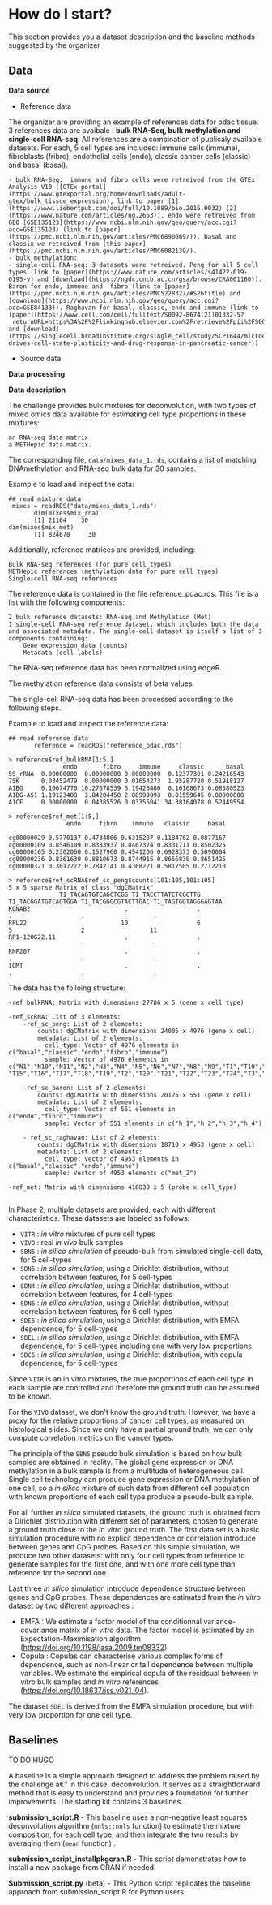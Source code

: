# How do I start?           
                           

This section provides you a dataset description and the baseline methods suggested by the organizer

                           
## Data   

**Data source**

- Reference data

The organizer are providing an example of references data for pdac tissue. 3 references data are avaibale : **bulk RNA-Seq, bulk methylation and single-cell RNA-seq**. All references are a combination of publicaly available datasets. For each, 5 cell types are included: immune cells (immune), fibroblasts (fribro), endothelial cells (endo), classic cancer cells (classic) and basal (basal). 

    - bulk RNA-Seq:  immune and fibro cells were retreived from the GTEx Analysis V10 ([GTEx portal](https://www.gtexportal.org/home/downloads/adult-gtex/bulk_tissue_expression), link to paper [1](https://www.liebertpub.com/doi/full/10.1089/bio.2015.0032) [2](https://www.nature.com/articles/ng.2653)), endo were retreived from GEO [GSE135123](https://www.ncbi.nlm.nih.gov/geo/query/acc.cgi?acc=GSE135123) (link to [paper](https://pmc.ncbi.nlm.nih.gov/articles/PMC6890669/)), basal and classix we retreived from [this paper](https://pmc.ncbi.nlm.nih.gov/articles/PMC6082139/).
    - bulk methylation: 
    - single-cell RNA-seq: 3 datasets were retreived. Peng for all 5 cell types (link to [paper](https://www.nature.com/articles/s41422-019-0195-y) and [download](https://ngdc.cncb.ac.cn/gsa/browse/CRA001160)). Baron for endo, immune and  fibro (link to [paper](https://pmc.ncbi.nlm.nih.gov/articles/PMC5228327/#S26title) and [download](https://www.ncbi.nlm.nih.gov/geo/query/acc.cgi?acc=GSE84133)). Raghavan for basal, classic, endo and immune (link to [paper](https://www.cell.com/cell/fulltext/S0092-8674(21)01332-5?_returnURL=https%3A%2F%2Flinkinghub.elsevier.com%2Fretrieve%2Fpii%2FS0092867421013325%3Fshowall%3Dtrue) and [download](https://singlecell.broadinstitute.org/single_cell/study/SCP1644/microenvironment-drives-cell-state-plasticity-and-drug-response-in-pancreatic-cancer))
    
- Source data

**Data processing**


**Data description**





The challenge provides bulk mixtures for deconvolution, with two types of mixed omics data available for estimating cell type proportions in these mixtures:


    an RNA-seq data matrix
    a METHepic data matrix.

The corresponding file, `data/mixes_data_1.rds`, contains a list of matching DNAmethylation and RNA-seq bulk data for 30 samples.

Example to load and inspect the data:

```
## read mixture data
 mixes = readRDS("data/mixes_data_1.rds")
       dim(mixes$mix_rna)
       [1] 21104    30
dim(mixes$mix_met)
       [1] 824678     30
```
Additionally, reference matrices are provided, including:

    Bulk RNA-seq references (for pure cell types)
    METHepic references (methylation data for pure cell types)
    Single-cell RNA-seq references

The reference data is contained in the file reference_pdac.rds. This file is a list with the following components:

    2 bulk reference datasets: RNA-seq and Methylation (Met)
    1 single-cell RNA-seq reference dataset, which includes both the data and associated metadata. The single-cell dataset is itself a list of 3 components containing:
        Gene expression data (counts)
        Metadata (cell labels)

The RNA-seq reference data has been normalized using edgeR.

The methylation reference data consists of beta values.

The single-cell RNA-seq data has been processed according to the following steps.

Example to load and inspect the reference data:

```       
## read reference data
       reference = readRDS("reference_pdac.rds")

> reference$ref_bulkRNA[1:5,]
               endo       fibro     immune     classic      basal
5S_rRNA  0.00000000  0.00000000 0.00000000  0.12377391 0.24216543
7SK      0.03452479  0.00000000 0.01654273  1.95287720 0.51918127
A1BG     0.10674770 10.27678539 6.19426480  0.16168673 0.08580523
A1BG-AS1 1.19123408  3.84204450 2.88999093  0.01559645 0.00000000
A1CF     0.00000000  0.04385526 0.03356041 34.38164078 0.52449554

> reference$ref_met[1:5,]
                endo     fibro    immune   classic     basal

cg00000029 0.5770137 0.4734866 0.6315287 0.1184762 0.0877167
cg00000109 0.8546109 0.8383937 0.8467374 0.8331711 0.8502325
cg00000165 0.2302060 0.1527960 0.4541206 0.6928373 0.5090004
cg00000236 0.8361639 0.8810673 0.8744915 0.8656830 0.8651425
cg00000321 0.3017272 0.7842141 0.4368221 0.5817505 0.2712210

> reference$ref_scRNA$ref_sc_peng$counts[101:105,101:105]
5 x 5 sparse Matrix of class "dgCMatrix"
              T1_TACAGTGTCAGCTCGG T1_TACCTTATCTCGCTTG T1_TACGGATGTCAGTGGA T1_TACGGGCGTACTTGAC T1_TAGTGGTAGGGAGTAA
KCNAB2                          .                   .                   .                   .                   .
RPL22                          10                   6                   5                   2                  11
RP1-120G22.11                   .                   .                   .                   .                   .
RNF207                          .                   .                   .                   .                   .
ICMT                            .                   .                   .                   .                   .

```

The data has the folloing structure:
```
-ref_bulkRNA: Matrix with dimensions 27786 x 5 (gene x cell_type)

-ref_scRNA: List of 3 elements:
    -ref_sc_peng: List of 2 elements:
        counts: dgCMatrix with dimensions 24005 x 4976 (gene x cell)
        metadata: List of 2 elements:
          cell_type: Vector of 4976 elements in c("basal","classic","endo","fibro","immune")
          sample: Vector of 4976 elements in c("N1","N10","N11","N2","N3","N4","N5","N6","N7","N8","N9","T1","T10","T11","T12","T13","T14" "T15","T16","T17","T18","T19","T2","T20","T21","T22","T23","T24","T3","T4","T5","T6","T7","T8","T9")
    
    -ref_sc_baron: List of 2 elements:
        counts: dgCMatrix with dimensions 20125 x 551 (gene x cell) 
        metadata: List of 2 elements:
          cell_type: Vector of 551 elements in c("endo","fibro","immune")
          sample: Vector of 551 elements in c("h_1","h_2","h_3","h_4")
    
    - ref_sc_raghavan: List of 2 elements:
        counts: dgCMatrix with dimensions 18710 x 4953 (gene x cell)
        metadata: List of 2 elements:
          cell_type: Vector of 4953 elements in c("basal","classic","endo","immune")
          sample: Vector of 4953 elements c("met_2")
    
-ref_met: Matrix with dimensions 416830 x 5 (probe x cell_type)


```

In Phase 2, multiple datasets are provided, each with different characteristics. These datasets are labeled as follows:

- `VITR` : *in vitro* mixtures of pure cell types
- `VIVO` : real *in vivo* bulk samples
- `SBN5` : *in silico simulation* of pseudo-bulk from simulated single-cell data, for 5 cell-types
- `SDN5` : *in silico simulation*, using a Dirichlet distribution, without correlation between features, for 5 cell-types
- `SDN4` : *in silico simulation*, using a Dirichlet distribution, without correlation between features, for 4 cell-types
- `SDN6` : *in silico simulation*, using a Dirichlet distribution, without correlation between features, for 6 cell-types
- `SDE5` : *in silico simulation*, using a Dirichlet distribution, with EMFA dependence, for 5 cell-types
- `SDEL` : *in silico simulation*, using a Dirichlet distribution, with EMFA dependence, for 5 cell-types including one with very low proportions
- `SDC5` : *in silico simulation*, using a Dirichlet distribution, with copula dependence, for 5 cell-types


Since `VITR` is an in vitro mixtures, the true proportions of each cell type in each sample are controlled and therefore the ground truth can be assumed to be known.

For the `VIVO` dataset, we don't know the ground truth. However, we have a proxy for the relative proportions of cancer cell types, as measured on histological slides. Since we only have a partial ground truth, we can only compute correlation metrics on the cancer types.

The principle of the `SBN5` pseudo bulk simulation is based on how bulk samples are obtained in reality. The global gene expression or DNA methylation in a bulk sample is from a multitude of heterogeneous cell. Single cell technology can produce gene expression or DNA methylation of one cell, so a *in silico* mixture of such data from different cell population with known proportions of each cell type produce a pseudo-bulk sample.

For all further *in silico* simulated datasets, the ground truth is obtained from a Dirichlet distribution with different set of parameters, chosen to generate a ground truth close to the *in vitro* ground truth. The first data set is a basic simulation procedure with no explicit dependence or correlation introduce between genes and CpG probes. Based on this simple simulation, we produce two other datasets: with only four cell types from reference to generate samples for the first one, and with one more cell type than reference for the second one.

Last three *in silico* simulation introduce dependence structure between genes and CpG probes. These dependences are estimated from the *in vitro* dataset by two different approaches :

- EMFA : We estimate a factor model of the conditionnal variance-covariance matrix of *in vitro* data. The factor model is estimated by an Expectation-Maximisation algorithm (https://doi.org/10.1198/jasa.2009.tm08332)
- Copula : Copulas can characterise various complex forms of dependence, such as non-linear or tail dependence between multiple variables. We estimate the empirical copula of the residsual between *in vitro* bulk samples and *in vitro* references (https://doi.org/10.18637/jss.v021.i04).

The dataset `SDEL` is derived from the EMFA simulation procedure, but with very low proportion for one cell type.


## Baselines                 

TO DO HUGO

A baseline is a simple approach designed to address the problem raised by the challenge â€” in this case, deconvolution. It serves as a straightforward method that is easy to understand and provides a foundation for further improvements.
The starting kit contains 3 baselines.

**submission_script.R** - This baseline uses a non-negative least squares deconvolution algorithm (`nnls::nnls` function) to estimate the mixture composition, for each cell type, and then integrate the two results by averaging them (`mean` function) .

**submission_script_installpkgcran.R** - This script demonstrates how to install a new package from CRAN if needed.

**Submission_script.py** (beta) - This Python script replicates the baseline approach from submission_script.R for Python users. 
